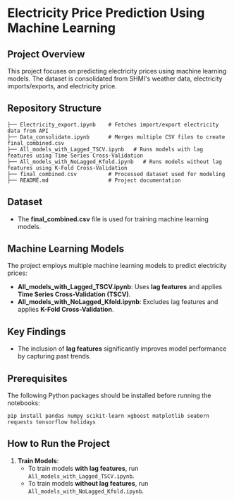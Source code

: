 # Electricity Price Prediction Using Machine Learning

## Project Overview
This project focuses on predicting electricity prices using machine learning models. The dataset is consolidated from SHMI's weather data, electricity imports/exports, and electricity price.

## Repository Structure
```
├── Electricity_export.ipynb    # Fetches import/export electricity data from API
├── Data_consolidate.ipynb      # Merges multiple CSV files to create final_combined.csv
├── All_models_with_Lagged_TSCV.ipynb   # Runs models with lag features using Time Series Cross-Validation
├── All_models_with_NoLagged_Kfold.ipynb   # Runs models without lag features using K-Fold Cross-Validation
├── final_combined.csv          # Processed dataset used for modeling
├── README.md                   # Project documentation
```

## Dataset
- The **final_combined.csv** file is used for training machine learning models.

## Machine Learning Models
The project employs multiple machine learning models to predict electricity prices:
- **All_models_with_Lagged_TSCV.ipynb**: Uses **lag features** and applies **Time Series Cross-Validation (TSCV)**.
- **All_models_with_NoLagged_Kfold.ipynb**: Excludes lag features and applies **K-Fold Cross-Validation**.

## Key Findings
- The inclusion of **lag features** significantly improves model performance by capturing past trends.

## Prerequisites
The following Python packages should be installed before running the notebooks:

`pip install pandas numpy scikit-learn xgboost matplotlib seaborn requests tensorflow holidays`

## How to Run the Project
1. **Train Models**:
   - To train models **with lag features**, run `All_models_with_Lagged_TSCV.ipynb`.
   - To train models **without lag features**, run `All_models_with_NoLagged_Kfold.ipynb`.


